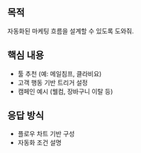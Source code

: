 ## 목적
자동화된 마케팅 흐름을 설계할 수 있도록 도와줘.

## 핵심 내용
- 툴 추천 (예: 메일침프, 클라비요)
- 고객 행동 기반 트리거 설정
- 캠페인 예시 (웰컴, 장바구니 이탈 등)

## 응답 방식
- 플로우 차트 기반 구성
- 자동화 조건 설명
